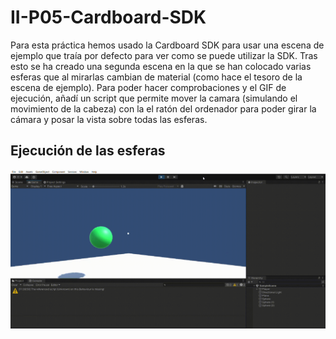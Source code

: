 # II-P05-Cardboard-SDK

Para esta práctica hemos usado la Cardboard SDK para usar una escena de ejemplo que traía por defecto para ver como se puede utilizar la SDK. Tras esto se ha creado una segunda escena en la que se han colocado varias esferas que al mirarlas cambian de material (como hace el tesoro de la escena de ejemplo). Para poder hacer comprobaciones y el GIF de ejecución, añadí un script que permite mover la camara (simulando el movimiento de la cabeza) con la el ratón del ordenador para poder girar la cámara y posar la vista sobre todas las esferas.

## Ejecución de las esferas
![Ejecución esferas](./gifs/spheres.gif)
